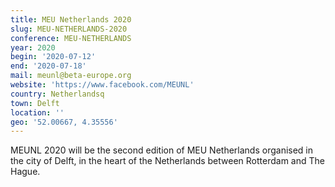 ```yaml
---
title: MEU Netherlands 2020
slug: MEU-NETHERLANDS-2020
conference: MEU-NETHERLANDS
year: 2020
begin: '2020-07-12'
end: '2020-07-18'
mail: meunl@beta-europe.org
website: 'https://www.facebook.com/MEUNL'
country: Netherlandsq
town: Delft
location: ''
geo: '52.00667, 4.35556'
---
```

MEUNL 2020 will be the second edition of MEU Netherlands organised in the city of Delft, in the heart of the Netherlands between Rotterdam and The Hague.
